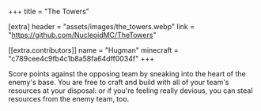 +++
title = "The Towers"

[extra]
header = "assets/images/the_towers.webp"
link = "https://github.com/NucleoidMC/TheTowers"

[[extra.contributors]]
name = "Hugman"
minecraft = "c789cee4c9fb4c1b8a58fa64dff0034f"
+++

Score points against the opposing team by sneaking into the heart of the enemy's base. You are free to craft and build with all of your team's resources at your disposal: or if you're feeling really devious, you can steal resources from the enemy team, too.